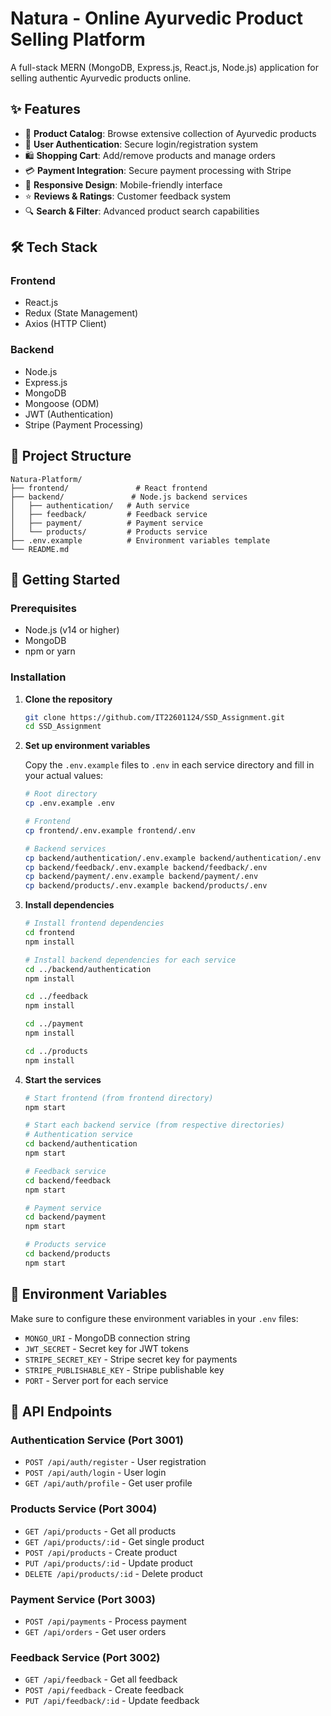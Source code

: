 # Natura - Online Ayurvedic Product Selling Platform

A full-stack MERN (MongoDB, Express.js, React.js, Node.js) application for selling authentic Ayurvedic products online.

## ✨ Features

- 🛒 **Product Catalog**: Browse extensive collection of Ayurvedic products
- 👤 **User Authentication**: Secure login/registration system
- 🛍️ **Shopping Cart**: Add/remove products and manage orders
- 💳 **Payment Integration**: Secure payment processing with Stripe
- 📱 **Responsive Design**: Mobile-friendly interface
- ⭐ **Reviews & Ratings**: Customer feedback system
- 🔍 **Search & Filter**: Advanced product search capabilities

## 🛠️ Tech Stack

### Frontend
- React.js
- Redux (State Management)
- Axios (HTTP Client)

### Backend
- Node.js
- Express.js
- MongoDB
- Mongoose (ODM)
- JWT (Authentication)
- Stripe (Payment Processing)

## 📁 Project Structure

```
Natura-Platform/
├── frontend/               # React frontend
├── backend/               # Node.js backend services
│   ├── authentication/   # Auth service
│   ├── feedback/         # Feedback service
│   ├── payment/          # Payment service
│   └── products/         # Products service
├── .env.example          # Environment variables template
└── README.md
```

## 🚀 Getting Started

### Prerequisites
- Node.js (v14 or higher)
- MongoDB
- npm or yarn

### Installation

1. **Clone the repository**
   ```bash
   git clone https://github.com/IT22601124/SSD_Assignment.git
   cd SSD_Assignment
   ```

2. **Set up environment variables**
   
   Copy the `.env.example` files to `.env` in each service directory and fill in your actual values:
   ```bash
   # Root directory
   cp .env.example .env
   
   # Frontend
   cp frontend/.env.example frontend/.env
   
   # Backend services
   cp backend/authentication/.env.example backend/authentication/.env
   cp backend/feedback/.env.example backend/feedback/.env
   cp backend/payment/.env.example backend/payment/.env
   cp backend/products/.env.example backend/products/.env
   ```

3. **Install dependencies**
   ```bash
   # Install frontend dependencies
   cd frontend
   npm install
   
   # Install backend dependencies for each service
   cd ../backend/authentication
   npm install
   
   cd ../feedback
   npm install
   
   cd ../payment
   npm install
   
   cd ../products
   npm install
   ```

4. **Start the services**
   ```bash
   # Start frontend (from frontend directory)
   npm start
   
   # Start each backend service (from respective directories)
   # Authentication service
   cd backend/authentication
   npm start
   
   # Feedback service
   cd backend/feedback
   npm start
   
   # Payment service
   cd backend/payment
   npm start
   
   # Products service
   cd backend/products
   npm start
   ```

## 🔧 Environment Variables

Make sure to configure these environment variables in your `.env` files:

- `MONGO_URI` - MongoDB connection string
- `JWT_SECRET` - Secret key for JWT tokens
- `STRIPE_SECRET_KEY` - Stripe secret key for payments
- `STRIPE_PUBLISHABLE_KEY` - Stripe publishable key
- `PORT` - Server port for each service

## 📝 API Endpoints

### Authentication Service (Port 3001)
- `POST /api/auth/register` - User registration
- `POST /api/auth/login` - User login
- `GET /api/auth/profile` - Get user profile

### Products Service (Port 3004)
- `GET /api/products` - Get all products
- `GET /api/products/:id` - Get single product
- `POST /api/products` - Create product
- `PUT /api/products/:id` - Update product
- `DELETE /api/products/:id` - Delete product

### Payment Service (Port 3003)
- `POST /api/payments` - Process payment
- `GET /api/orders` - Get user orders

### Feedback Service (Port 3002)
- `GET /api/feedback` - Get all feedback
- `POST /api/feedback` - Create feedback
- `PUT /api/feedback/:id` - Update feedback
